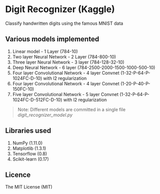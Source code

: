 # Digit Recognizer (Kaggle)
Classify handwritten digits using the famous MNIST data

## Various models implemented

1. Linear model - 1 Layer (784-10)
2. Two layer Neural Network - 2 Layer (784-800-10)
3. Three layer Neural Network - 3 layer (784-128-32-10)
4. Deep Neural Network - 6 layer (784-2500-2000-1500-1000-500-10)
5. Four layer Convolutional Network - 4 layer Convnet (1-32-P-64-P-1024FC-D-10) with l2 regularization
6. Four layer Convolutional Network - 4 layer Convnet (1-20-P-40-P-150FC-10)
7. Five layer Convolutional Network - 5 layer Convnet (1-32-P-64-P-1024FC-D-512FC-D-10) with l2 regularization

>Note: Different models are committed in a single file *digit_recognizer_model.py*

## Libraries used

1. NumPy (1.11.0)
2. Matplotlib (1.3.1)
3. Tensorflow (0.8)
4. Scikit-learn (0.17)

## Licence
The MIT License (MIT)

